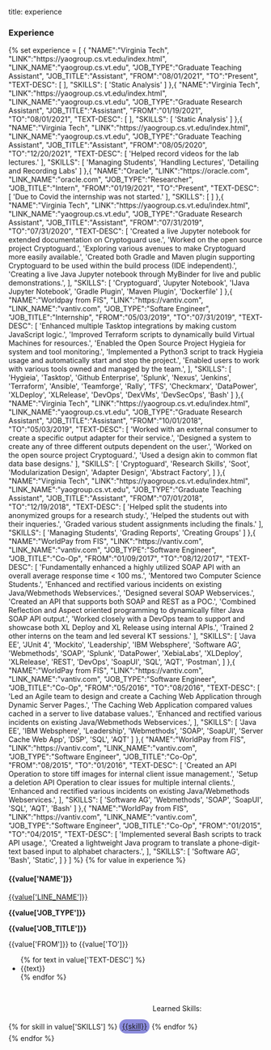 title: experience

### Experience

<p>
    {%
        set experience = [
            {
                "NAME":"Virginia Tech",
                "LINK":"https://yaogroup.cs.vt.edu/index.html",
                "LINK_NAME":"yaogroup.cs.vt.edu",
                "JOB_TYPE":"Graduate Teaching Assistant",
                "JOB_TITLE":"Assistant",
                "FROM":"08/01/2021",
                "TO":"Present",
                "TEXT-DESC": [
                ],
                "SKILLS": [
                    'Static Analysis'
                ]
            },{
                "NAME":"Virginia Tech",
                "LINK":"https://yaogroup.cs.vt.edu/index.html",
                "LINK_NAME":"yaogroup.cs.vt.edu",
                "JOB_TYPE":"Graduate Research Assistant",
                "JOB_TITLE":"Assistant",
                "FROM":"01/19/2021",
                "TO":"08/01/2021",
                "TEXT-DESC": [
                ],
                "SKILLS": [
                    'Static Analysis'
                ]
            },{
                "NAME":"Virginia Tech",
                "LINK":"https://yaogroup.cs.vt.edu/index.html",
                "LINK_NAME":"yaogroup.cs.vt.edu",
                "JOB_TYPE":"Graduate Teaching Assistant",
                "JOB_TITLE":"Assistant",
                "FROM":"08/05/2020",
                "TO":"12/20/2021",
                "TEXT-DESC": [
                    'Helped record videos for the lab lectures.'
                ],
                "SKILLS": [
                    'Managing Students',
                    'Handling Lectures',
                    'Detailing and Recording Labs'
                ]
            },{
                "NAME":"Oracle",
                "LINK":"https://oracle.com",
                "LINK_NAME":"oracle.com",
                "JOB_TYPE":"Researcher",
                "JOB_TITLE":"Intern",
                "FROM":"01/19/2021",
                "TO":"Present",
                "TEXT-DESC": [
                    'Due to Covid the internship was not started.'
                ],
                "SKILLS": [
                ]
            },{
                "NAME":"Virginia Tech",
                "LINK":"https://yaogroup.cs.vt.edu/index.html",
                "LINK_NAME":"yaogroup.cs.vt.edu",
                "JOB_TYPE":"Graduate Research Assistant",
                "JOB_TITLE":"Assistant",
                "FROM":"07/31/2019",
                "TO":"07/31/2020",
                "TEXT-DESC": [
                    'Created a live Jupyter notebook for extended documentation on Cryptoguard use.',
                    'Worked on the open source project Cryptoguard.',
                    'Exploring various avenues to make Cryptoguard more easily available.',
                    'Created both Gradle and Maven plugin supporting Cryptoguard to be used within the build process (IDE independent).',
                    'Creating a live Java Jupyter notebook through MyBinder for live and public demonstrations.',
                ],
                "SKILLS": [
                    'Cryptoguard',
                    'Jupyter Notebook',
                    'IJava Jupyter Notebook',
                    'Gradle Plugin',
                    'Maven Plugin',
                    'Dockerfile'
                ]
            },{
                "NAME":"Worldpay from FIS",
                "LINK":"https://vantiv.com",
                "LINK_NAME":"vantiv.com",
                "JOB_TYPE":"Softare Engineer",
                "JOB_TITLE":"Internship",
                "FROM":"05/03/2019",
                "TO":"07/31/2019",
                "TEXT-DESC": [
                    'Enhanced multiple Tasktop integrations by making custom JavaScript logic.',
                    'Improved Terraform scripts to dynamically build Virtual Machines for resources.',
                    'Enabled the Open Source Project Hygieia for system and tool monitoring.',
                    'Implemented a Python3 script to track Hygieia usage and automatically start and stop the project.',
                    'Enabled users to work with various tools owned and managed by the team.',
                ],
                "SKILLS": [
                    'Hygieia',
                    'Tasktop',
                    'Github Enterprise',
                    'Splunk',
                    'Nexus',
                    'Jenkins',
                    'Terraform',
                    'Ansible',
                    'Teamforge',
                    'Rally',
                    'TFS',
                    'Checkmarx',
                    'DataPower',
                    'XLDeploy',
                    'XLRelease',
                    'DevOps',
                    'DexVMs',
                    'DevSecOps',
                    'Bash'
                ]
            },{
                "NAME":"Virginia Tech",
                "LINK":"https://yaogroup.cs.vt.edu/index.html",
                "LINK_NAME":"yaogroup.cs.vt.edu",
                "JOB_TYPE":"Graduate Research Assistant",
                "JOB_TITLE":"Assistant",
                "FROM":"10/01/2018",
                "TO":"05/03/2019",
                "TEXT-DESC": [
                    'Worked with an external consumer to create a specific output adapter for their service.',
                    'Designed a system to create any of three different outputs dependent on the user.',
                    'Worked on the open source project Cryptoguard.',
                    'Used a design akin to common flat data base designs.'
                ],
                "SKILLS": [
                    'Cryptoguard',
                    'Research Skills',
                    'Soot',
                    'Modularization Design',
                    'Adapter Design',
                    'Abstract Factory',
                ]
            },{
                "NAME":"Virginia Tech",
                "LINK":"https://yaogroup.cs.vt.edu/index.html",
                "LINK_NAME":"yaogroup.cs.vt.edu",
                "JOB_TYPE":"Graduate Teaching Assistant",
                "JOB_TITLE":"Assistant",
                "FROM":"07/01/2018",
                "TO":"12/19/2018",
                "TEXT-DESC": [
                    'Helped split the students into anonymized groups for a research study.',
                    'Helped the students out with their inqueries.',
                    'Graded various student assignments including the finals.'
                ],
                "SKILLS": [
                    'Managing Students',
                    'Grading Reports',
                    'Creating Groups'
                ]
            },{
                "NAME":"WorldPay from FIS",
                "LINK":"https://vantiv.com",
                "LINK_NAME":"vantiv.com",
                "JOB_TYPE":"Software Engineer",
                "JOB_TITLE":"Co-Op",
                "FROM":"01/09/2017",
                "TO":"08/12/2017",
                "TEXT-DESC": [
                    'Fundamentally enhanced a highly utilized SOAP API with an overall average response time &lt; 100 ms.',
                    'Mentored two Computer Science Students.',
                    'Enhanced and rectified various incidents on existing Java/Webmethods Webservices.',
                    'Designed several SOAP Webservices.',
                    'Created an API that supports both SOAP and REST as a POC.',
                    'Combined Reflection and Aspect oriented programming to dynamically filter Java SOAP API output.',
                    'Worked closely with a DevOps team to support and showcase both XL Deploy and XL Release using internal APIs.',
                    'Trained 2 other interns on the team and led several KT sessions.'
                ],
                "SKILLS": [
                    'Java EE',
                    'JUnit 4',
                    'Mockito',
                    'Leadership',
                    'IBM Websphere',
                    'Software AG',
                    'Webmethods',
                    'SOAP',
                    'Splunk',
                    'DataPower',
                    'XebiaLabs',
                    'XLDeploy',
                    'XLRelease',
                    'REST',
                    'DevOps',
                    'SoapUI',
                    'SQL',
                    'AQT',
                    'Postman',
                ]
            },{
                "NAME":"WorldPay from FIS",
                "LINK":"https://vantiv.com",
                "LINK_NAME":"vantiv.com",
                "JOB_TYPE":"Software Engineer",
                "JOB_TITLE":"Co-Op",
                "FROM":"05/2016",
                "TO":"08/2016",
                "TEXT-DESC": [
                    'Led an Agile team to design and create a Caching Web Application through Dynamic Server Pages.',
                    'The Caching Web Application compared values cached in a server to live database values.',
                    'Enhanced and rectified various incidents on existing Java/Webmethods Webservices.',
                ],
                "SKILLS": [
                    'Java EE',
                    'IBM Websphere',
                    'Leadership',
                    'Webmethods',
                    'SOAP',
                    'SoapUI',
                    'Server Cache Web App',
                    'DSP',
                    'SQL',
                    'AQT'
                ]
            },{
                "NAME":"WorldPay from FIS",
                "LINK":"https://vantiv.com",
                "LINK_NAME":"vantiv.com",
                "JOB_TYPE":"Software Engineer",
                "JOB_TITLE":"Co-Op",
                "FROM":"08/2015",
                "TO":"01/2016",
                "TEXT-DESC": [
                    'Created an API Operation to store tiff images for internal client issue management.',
                    'Setup a deletion API Operation to clear issues for multiple internal clients.',
                    'Enhanced and rectified various incidents on existing Java/Webmethods Webservices.',
                ],
                "SKILLS": [
                    'Software AG',
                    'Webmethods',
                    'SOAP',
                    'SoapUI',
                    'SQL',
                    'AQT',
                    'Bash'
                ]
            },{
                "NAME":"WorldPay from FIS",
                "LINK":"https://vantiv.com",
                "LINK_NAME":"vantiv.com",
                "JOB_TYPE":"Software Engineer",
                "JOB_TITLE":"Co-Op",
                "FROM":"01/2015",
                "TO":"04/2015",
                "TEXT-DESC": [
                    'Implemented several Bash scripts to track API usage.',
                    'Created a lightweight Java program to translate a phone-digit-text based input to alphabet characters.',
                ],
                "SKILLS": [
                    'Software AG',
                    'Bash',
                    'Static',
                ]
            }
        ]
    %}
    {% for value in experience %}
    <div class="row clearfix layout layout-left">
        <div class="col-xs-12 col-sm-4 col-md-3 col-print-12 details">
            <h4>{{value['NAME']}}</h4>
            <a href="{{value['LINK']}}" target="_blank" class="link">{{value['LINE_NAME']}}</a>
            <p><b>{{value['JOB_TYPE']}}</b></p>
            <p><b>{{value['JOB_TITLE']}}</b></p>
            <p>{{value['FROM']}} to {{value['TO']}}</p>
            <p class="no-print"></p>
        </div>
        <div class="col-xs-12 col-sm-8 col-md-9 col-print-12">
            <ul>
                {% for text in value['TEXT-DESC'] %}
                <li>{{text}}</li>
                {% endfor %}
            </ul>
        </div>
        <br>
        <div style="text-align:right;display:inline-block;">
            <p>Learned Skills: </p>
            {% for skill in value['SKILLS'] %}
            <a href="{{skill|setup_google|safe}}"><p style="line-height:2em;display:inline;border-radius: 50px;padding: .6ch;background: rgba(0, 0, 179, .45);">{{skill}}</p></a>
            {% endfor %}
            &nbsp;
        </div>
    </div>
    {% endfor %}
</p>
